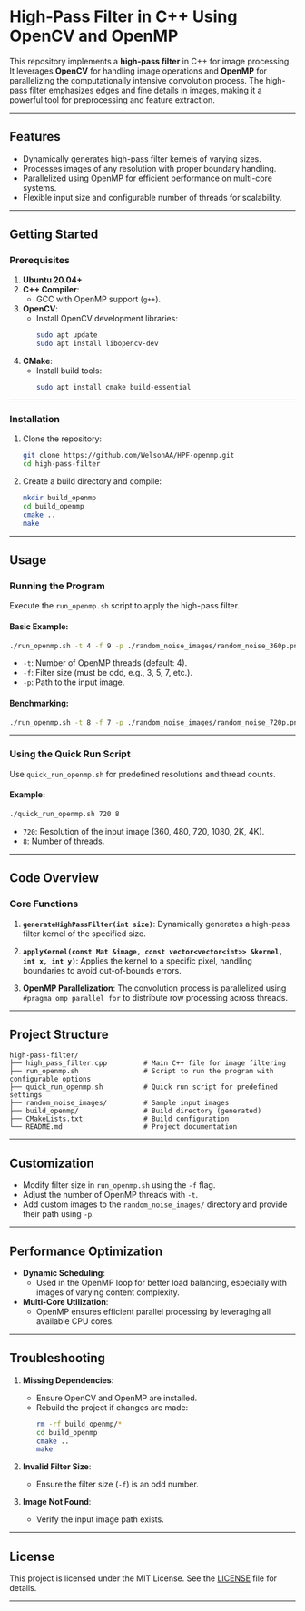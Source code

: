 # High-Pass Filter in C++ Using OpenCV and OpenMP

This repository implements a **high-pass filter** in C++ for image processing. It leverages **OpenCV** for handling image operations and **OpenMP** for parallelizing the computationally intensive convolution process. The high-pass filter emphasizes edges and fine details in images, making it a powerful tool for preprocessing and feature extraction.

---

## **Features**
- Dynamically generates high-pass filter kernels of varying sizes.
- Processes images of any resolution with proper boundary handling.
- Parallelized using OpenMP for efficient performance on multi-core systems.
- Flexible input size and configurable number of threads for scalability.

---

## **Getting Started**

### **Prerequisites**
1. **Ubuntu 20.04+**
2. **C++ Compiler**:
   - GCC with OpenMP support (`g++`).
3. **OpenCV**:
   - Install OpenCV development libraries:
     ```bash
     sudo apt update
     sudo apt install libopencv-dev
     ```
4. **CMake**:
   - Install build tools:
     ```bash
     sudo apt install cmake build-essential
     ```

---

### **Installation**
1. Clone the repository:
   ```bash
   git clone https://github.com/WelsonAA/HPF-openmp.git
   cd high-pass-filter
   ```
2. Create a build directory and compile:
   ```bash
   mkdir build_openmp
   cd build_openmp
   cmake ..
   make
   ```

---

## **Usage**

### **Running the Program**
Execute the `run_openmp.sh` script to apply the high-pass filter.

#### **Basic Example**:
```bash
./run_openmp.sh -t 4 -f 9 -p ./random_noise_images/random_noise_360p.png
```

- `-t`: Number of OpenMP threads (default: 4).
- `-f`: Filter size (must be odd, e.g., 3, 5, 7, etc.).
- `-p`: Path to the input image.

#### **Benchmarking**:
```bash
./run_openmp.sh -t 8 -f 7 -p ./random_noise_images/random_noise_720p.png -m
```

---

### **Using the Quick Run Script**
Use `quick_run_openmp.sh` for predefined resolutions and thread counts.

#### **Example**:
```bash
./quick_run_openmp.sh 720 8
```

- `720`: Resolution of the input image (360, 480, 720, 1080, 2K, 4K).
- `8`: Number of threads.

---

## **Code Overview**

### **Core Functions**
1. **`generateHighPassFilter(int size)`**:
   Dynamically generates a high-pass filter kernel of the specified size.

2. **`applyKernel(const Mat &image, const vector<vector<int>> &kernel, int x, int y)`**:
   Applies the kernel to a specific pixel, handling boundaries to avoid out-of-bounds errors.

3. **OpenMP Parallelization**:
   The convolution process is parallelized using `#pragma omp parallel for` to distribute row processing across threads.

---

## **Project Structure**
```plaintext
high-pass-filter/
├── high_pass_filter.cpp         # Main C++ file for image filtering
├── run_openmp.sh                # Script to run the program with configurable options
├── quick_run_openmp.sh          # Quick run script for predefined settings
├── random_noise_images/         # Sample input images
├── build_openmp/                # Build directory (generated)
├── CMakeLists.txt               # Build configuration
└── README.md                    # Project documentation
```

---

## **Customization**
- Modify filter size in `run_openmp.sh` using the `-f` flag.
- Adjust the number of OpenMP threads with `-t`.
- Add custom images to the `random_noise_images/` directory and provide their path using `-p`.

---

## **Performance Optimization**
- **Dynamic Scheduling**:
  - Used in the OpenMP loop for better load balancing, especially with images of varying content complexity.
- **Multi-Core Utilization**:
  - OpenMP ensures efficient parallel processing by leveraging all available CPU cores.

---

## **Troubleshooting**
1. **Missing Dependencies**:
   - Ensure OpenCV and OpenMP are installed.
   - Rebuild the project if changes are made:
     ```bash
     rm -rf build_openmp/*
     cd build_openmp
     cmake ..
     make
     ```

2. **Invalid Filter Size**:
   - Ensure the filter size (`-f`) is an odd number.

3. **Image Not Found**:
   - Verify the input image path exists.

---

## **License**
This project is licensed under the MIT License. See the [LICENSE](LICENSE) file for details.

---
